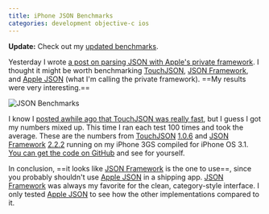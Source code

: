 ```yaml
---
title: iPhone JSON Benchmarks
categories: development objective-c ios
---
```


**Update:** Check out my [updated benchmarks](http://samsoff.es/posts/updated-iphone-json-benchmarks).

Yesterday I wrote [a post on parsing JSON with Apple's private framework](http://samsoff.es/post/parsing-json-with-the-iphones-private-json-framework). I thought it might be worth benchmarking [TouchJSON][], [JSON Framework][], and [Apple JSON][] (what I'm calling the private framework). ==My results were very interesting.==

![JSON Benchmarks](1S0K2X2F1P3U28233c082W3f3D0C1B0X.png)

I know I [posted awhile ago that TouchJSON was really fast](http://samsoff.es/post/web-services-with-cocoa-surprise/), but I guess I got my numbers mixed up. This time I ran each test 100 times and took the average. These are the numbers from [TouchJSON][] [1.0.6](http://code.google.com/p/touchcode/downloads/list) and [JSON Framework][] [2.2.2](http://code.google.com/p/json-framework/downloads/list) running on my iPhone 3GS compiled for iPhone OS 3.1. [You can get the code on GitHub](http://github.com/soffes/json-benchmarks) and see for yourself.

In conclusion, ==it looks like [JSON Framework][] is the one to use==, since you probably shouldn't use [Apple JSON][] in a shipping app. [JSON Framework][] was always my favorite for the clean, category-style interface. I only tested [Apple JSON][] to see how the other implementations compared to it.

[TouchJSON]: http://code.google.com/p/touchcode/
[JSON Framework]: http://code.google.com/p/json-framework/
[Apple JSON]: http://samsoff.es/post/parsing-json-with-the-iphones-private-json-framework
